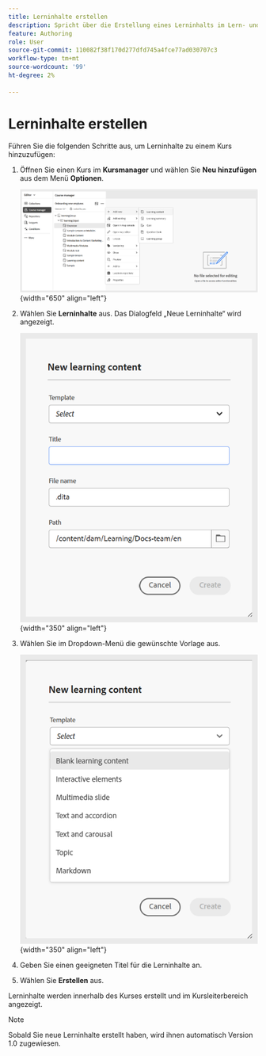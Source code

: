 ```yaml
---
title: Lerninhalte erstellen
description: Spricht über die Erstellung eines Lerninhalts im Lern- und Schulungsinhalt.
feature: Authoring
role: User
source-git-commit: 110082f38f170d277dfd745a4fce77ad030707c3
workflow-type: tm+mt
source-wordcount: '99'
ht-degree: 2%

---
```


# Lerninhalte erstellen

Führen Sie die folgenden Schritte aus, um Lerninhalte zu einem Kurs hinzuzufügen:

1. Öffnen Sie einen Kurs im **Kursmanager** und wählen Sie **Neu hinzufügen** aus dem Menü **Optionen**.

   ![](assets/workflow-learning-content.png){width="650" align="left"}

1. Wählen Sie **Lerninhalte** aus.
Das Dialogfeld „Neue Lerninhalte“ wird angezeigt.

   ![](assets/learning-content-dialog.png){width="350" align="left"}

1. Wählen Sie im Dropdown-Menü die gewünschte Vorlage aus.

   ![](assets/template-types-lc.png){width="350" align="left"}

1. Geben Sie einen geeigneten Titel für die Lerninhalte an.
1. Wählen Sie **Erstellen** aus.

Lerninhalte werden innerhalb des Kurses erstellt und im Kursleiterbereich angezeigt.

>[!NOTE]
>
> Sobald Sie neue Lerninhalte erstellt haben, wird ihnen automatisch Version 1.0 zugewiesen.

